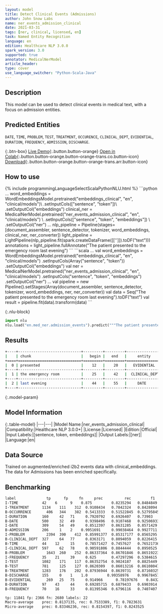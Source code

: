 ```yaml
---
layout: model
title: Detect Clinical Events (Admissions)
author: John Snow Labs
name: ner_events_admission_clinical
date: 2021-03-31
tags: [ner, clinical, licensed, en]
task: Named Entity Recognition
language: en
edition: Healthcare NLP 3.0.0
spark_version: 3.0
supported: true
annotator: MedicalNerModel
article_header:
type: cover
use_language_switcher: "Python-Scala-Java"
---
```


## Description

This model can be used to detect clinical events in medical text, with a focus on admission entities.

## Predicted Entities

`DATE`, `TIME`, `PROBLEM`, `TEST`, `TREATMENT`, `OCCURENCE`, `CLINICAL_DEPT`, `EVIDENTIAL`, `DURATION`, `FREQUENCY`, `ADMISSION`, `DISCHARGE`.

{:.btn-box}
[Live Demo](https://demo.johnsnowlabs.com/healthcare/NER_EVENTS_CLINICAL/){:.button.button-orange}
[Open in Colab](https://colab.research.google.com/github/JohnSnowLabs/spark-nlp-workshop/blob/master/tutorials/Certification_Trainings/Healthcare/1.Clinical_Named_Entity_Recognition_Model.ipynb){:.button.button-orange.button-orange-trans.co.button-icon}
[Download](https://s3.amazonaws.com/auxdata.johnsnowlabs.com/clinical/models/ner_events_admission_clinical_en_3.0.0_3.0_1617209704296.zip){:.button.button-orange.button-orange-trans.arr.button-icon}

## How to use



<div class="tabs-box" markdown="1">
{% include programmingLanguageSelectScalaPythonNLU.html %}
```python
...
word_embeddings = WordEmbeddingsModel.pretrained("embeddings_clinical", "en", "clinical/models")\
.setInputCols(["sentence", "token"])\
.setOutputCol("embeddings")
clinical_ner = MedicalNerModel.pretrained("ner_events_admission_clinical", "en", "clinical/models") \
.setInputCols(["sentence", "token", "embeddings"]) \
.setOutputCol("ner")
...
nlp_pipeline = Pipeline(stages=[document_assembler, sentence_detector, tokenizer, word_embeddings, clinical_ner, ner_converter])
light_pipeline = LightPipeline(nlp_pipeline.fit(spark.createDataFrame([['']]).toDF("text")))
annotations = light_pipeline.fullAnnotate("The patient presented to the emergency room last evening")
```
```scala
...
val word_embeddings = WordEmbeddingsModel.pretrained("embeddings_clinical", "en", "clinical/models")
.setInputCols(Array("sentence", "token"))
.setOutputCol("embeddings")
val ner = MedicalNerModel.pretrained("ner_events_admission_clinical", "en", "clinical/models")
.setInputCols("sentence", "token", "embeddings") 
.setOutputCol("ner")
...
val pipeline = new Pipeline().setStages(Array(document_assembler, sentence_detector, tokenizer, word_embeddings, ner, ner_converter))
val data = Seq("The patient presented to the emergency room last evening").toDF("text")
val result = pipeline.fit(data).transform(data)
```


{:.nlu-block}
```python
import nlu
nlu.load("en.med_ner.admission_events").predict("""The patient presented to the emergency room last evening""")
```

</div>

## Results

```bash
+----+-----------------------------+---------+---------+-----------------+
|    | chunk                       |   begin |   end   |     entity      |
+====+=============================+=========+=========+=================+
|  0 | presented                   |    12   |    20   |   EVIDENTIAL    |
+----+-----------------------------+---------+---------+-----------------+
|  1 | the emergency room          |    25   |    42   |  CLINICAL_DEPT  |
+----+-----------------------------+---------+---------+-----------------+
|  2 | last evening                |    44   |    55   |     DATE        |
+----+-----------------------------+---------+---------+-----------------+
```

{:.model-param}
## Model Information

{:.table-model}
|---|---|
|Model Name:|ner_events_admission_clinical|
|Compatibility:|Healthcare NLP 3.0.0+|
|License:|Licensed|
|Edition:|Official|
|Input Labels:|[sentence, token, embeddings]|
|Output Labels:|[ner]|
|Language:|en|

## Data Source

Trained on augmented/enriched i2b2 events data with clinical_embeddings. The data for Admissions has been enriched specifically.

## Benchmarking

```bash
label	           tp	   fp	  fn	 prec	       rec	       f1
I-TIME	         42	   6	  9	   0.875	     0.8235294	 0.8484849
I-TREATMENT	     1134	 111	312	 0.9108434	 0.7842324	 0.8428094
B-OCCURRENCE	   406	 344	382	 0.5413333	 0.51522845	 0.52795845
I-DURATION	     160	 42	  71	 0.7920792	 0.6926407	 0.73903
B-DATE	         500	 32	  49	 0.9398496	 0.9107468	 0.92506933
I-DATE	         309	 54	  49	 0.8512397	 0.8631285	 0.8571429
B-ADMISSION	     206	 1	  2	   0.9951691	 0.99038464	 0.9927711
I-PROBLEM	       2394	 390	412	 0.85991377	 0.85317177	 0.8565295
B-CLINICAL_DEPT	 327	 64	  77	 0.8363171	 0.8094059	 0.8226415
B-TIME	         44	   12	  15	 0.78571427	 0.7457627	 0.76521736
I-CLINICAL_DEPT	 597	 62	  78	 0.90591806	 0.8844444	 0.8950525
B-PROBLEM	       1643	 260	252	 0.86337364	 0.86701846	 0.86519223
I-FREQUENCY	     35	   21	  39	 0.625	     0.47297296	 0.5384615
I-TEST	         1082	 171	117	 0.86352754	 0.9024187	 0.8825449
B-TEST	         781	 125	127	 0.8620309	 0.86013216	 0.86108047
B-TREATMENT	     1283	 176	202	 0.87936944	 0.8639731	 0.87160325
B-DISCHARGE	     155	 0	  1	   1.0	       0.99358976	 0.99678457
B-EVIDENTIAL	   269	 25	  75	 0.914966	   0.78197676	 0.84326017
B-DURATION	     97	   43	  44	 0.69285715	 0.6879433	 0.6903914
B-FREQUENCY	     70	   16	  33	 0.81395346	 0.6796116	 0.7407407

tp: 11841 fp: 2366 fn: 2680 labels: 22
Macro-average	 prec: 0.8137135, rec: 0.7533389, f1: 0.7823631
Micro-average	 prec: 0.83346236, rec: 0.8154397, f1: 0.8243525
```